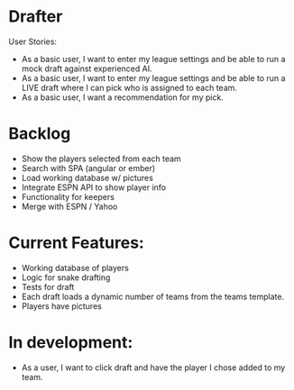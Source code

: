 Drafter
=======

User Stories:
* As a basic user, I want to enter my league settings and be able to run a mock draft against experienced AI.
* As a basic user, I want to enter my league settings and be able to run a LIVE draft where I can pick who is assigned to each team.
* As a basic user, I want a recommendation for my pick.

Backlog
=======
* Show the players selected from each team
* Search with SPA (angular or ember)
* Load working database w/ pictures
* Integrate ESPN API to show player info
* Functionality for keepers
* Merge with ESPN / Yahoo

Current Features:
===============
* Working database of players
* Logic for snake drafting
* Tests for draft
* Each draft loads a dynamic number of teams from the teams template.
* Players have pictures

In development:
===============
* As a user, I want to click draft and have the player I chose added to my team.
